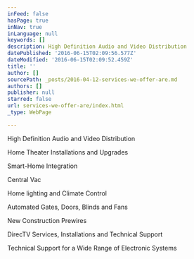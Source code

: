 ```yaml
---
inFeed: false
hasPage: true
inNav: true
inLanguage: null
keywords: []
description: High Definition Audio and Video Distribution
datePublished: '2016-06-15T02:09:56.577Z'
dateModified: '2016-06-15T02:09:52.459Z'
title: ''
author: []
sourcePath: _posts/2016-04-12-services-we-offer-are.md
authors: []
publisher: null
starred: false
url: services-we-offer-are/index.html
_type: WebPage

---
```

High Definition Audio and Video Distribution

Home Theater Installations and Upgrades

Smart-Home Integration

Central Vac

Home lighting and Climate Control

Automated Gates, Doors, Blinds and Fans

New Construction Prewires

DirecTV Services, Installations and Technical Support

Technical Support for a Wide Range of Electronic Systems